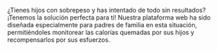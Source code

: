 ¿Tienes hijos con sobrepeso y has intentado de todo sin resultados? ¡Tenemos la solución perfecta para ti! Nuestra plataforma web ha sido diseñada especialmente para padres de familia en esta situación, permitiéndoles monitorear las calorías quemadas por sus hijos y recompensarlos por sus esfuerzos.

